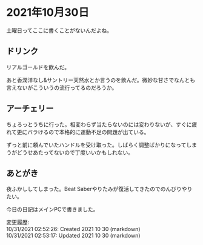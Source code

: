 # 2021年10月30日

土曜日ってここに書くことがないんだよね。

## ドリンク

リアルゴールドを飲んだ。

あと香潤洋なし&サントリー天然水とか言うのを飲んだ。微妙な甘さでなんとも言えないがこういうの流行ってるのだろうか。

## アーチェリー

ちょろっとうちに行った。相変わらず当たらないのには変わりないが、すぐに疲れて更にバラけるので本格的に運動不足の問題が出ている。

ずっと前に頼んでいたハンドルを受け取った。しばらく調整ばかりになってしまうがどうせあたってないので丁度いいかもしれない。

## あとがき

夜ふかししてしまった。Beat Saberやりたみが復活してきたのでのんびりやりたい。

今日の日記はメインPCで書きました。

変更履歴:  
10/31/2021 02:52:26: Created 2021 10 30 (markdown)  
10/31/2021 02:53:17: Updated 2021 10 30 (markdown)  
